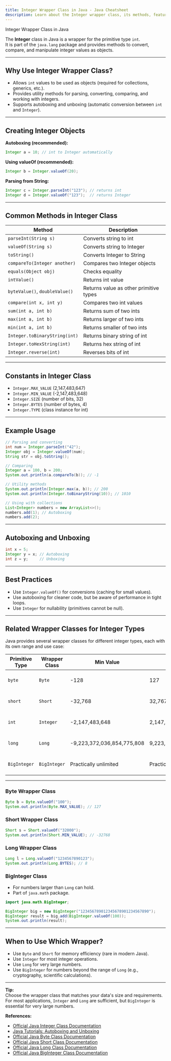 ```yaml
---  
title: Integer Wrapper Class in Java - Java Cheatsheet  
description: Learn about the Integer wrapper class, its methods, features, and usage in Java with practical examples.  
---
```


<base-title :title="frontmatter.title" :description="frontmatter.description">
Integer Wrapper Class in Java
</base-title>

The **Integer** class in Java is a wrapper for the primitive type `int`.  
It is part of the `java.lang` package and provides methods to convert, compare, and manipulate integer values as objects.

---

## Why Use Integer Wrapper Class?

- Allows `int` values to be used as objects (required for collections, generics, etc.).
- Provides utility methods for parsing, converting, comparing, and working with integers.
- Supports autoboxing and unboxing (automatic conversion between `int` and `Integer`).

---

## Creating Integer Objects

**Autoboxing (recommended):**

```java
Integer a = 10; // int to Integer automatically
```

**Using valueOf (recommended):**

```java
Integer b = Integer.valueOf(20);
```

**Parsing from String:**

```java
Integer c = Integer.parseInt("123"); // returns int
Integer d = Integer.valueOf("123");  // returns Integer
```

---

## Common Methods in Integer Class

| Method                        | Description                                 |
|-------------------------------|---------------------------------------------|
| `parseInt(String s)`          | Converts string to int                      |
| `valueOf(String s)`           | Converts string to Integer                  |
| `toString()`                  | Converts Integer to String                  |
| `compareTo(Integer another)`  | Compares two Integer objects                |
| `equals(Object obj)`          | Checks equality                             |
| `intValue()`                  | Returns int value                           |
| `byteValue()`, `doubleValue()`| Returns value as other primitive types      |
| `compare(int x, int y)`       | Compares two int values                     |
| `sum(int a, int b)`           | Returns sum of two ints                     |
| `max(int a, int b)`           | Returns larger of two ints                  |
| `min(int a, int b)`           | Returns smaller of two ints                 |
| `Integer.toBinaryString(int)` | Returns binary string of int                |
| `Integer.toHexString(int)`    | Returns hex string of int                   |
| `Integer.reverse(int)`        | Reverses bits of int                        |

---

## Constants in Integer Class

- `Integer.MAX_VALUE` (2,147,483,647)
- `Integer.MIN_VALUE` (-2,147,483,648)
- `Integer.SIZE` (number of bits, 32)
- `Integer.BYTES` (number of bytes, 4)
- `Integer.TYPE` (class instance for int)

---

## Example Usage

```java
// Parsing and converting
int num = Integer.parseInt("42");
Integer obj = Integer.valueOf(num);
String str = obj.toString();

// Comparing
Integer a = 100, b = 200;
System.out.println(a.compareTo(b)); // -1

// Utility methods
System.out.println(Integer.max(a, b)); // 200
System.out.println(Integer.toBinaryString(10)); // 1010

// Using with collections
List<Integer> numbers = new ArrayList<>();
numbers.add(1); // Autoboxing
numbers.add(2);
```

---

## Autoboxing and Unboxing

```java
int x = 5;
Integer y = x; // Autoboxing
int z = y;     // Unboxing
```

---

## Best Practices

- Use `Integer.valueOf()` for conversions (caching for small values).
- Use autoboxing for cleaner code, but be aware of performance in tight loops.
- Use `Integer` for nullability (primitives cannot be null).

---

## Related Wrapper Classes for Integer Types

Java provides several wrapper classes for different integer types, each with its own range and use case:

| Primitive Type | Wrapper Class | Min Value                | Max Value                | Bytes | Use Case Example |
|----------------|--------------|--------------------------|--------------------------|-------|------------------|
| `byte`         | `Byte`       | -128                     | 127                      | 1     | Small data, streams |
| `short`        | `Short`      | -32,768                  | 32,767                   | 2     | Memory-efficient numbers |
| `int`          | `Integer`    | -2,147,483,648           | 2,147,483,647            | 4     | Default integer type |
| `long`         | `Long`       | -9,223,372,036,854,775,808| 9,223,372,036,854,775,807| 8     | Large integer values |
| `BigInteger`   | `BigInteger` | Practically unlimited    | Practically unlimited    | -     | Arbitrary-precision integers |

---

### Byte Wrapper Class

```java
Byte b = Byte.valueOf("100");
System.out.println(Byte.MAX_VALUE); // 127
```

### Short Wrapper Class

```java
Short s = Short.valueOf("32000");
System.out.println(Short.MIN_VALUE); // -32768
```

### Long Wrapper Class

```java
Long l = Long.valueOf("1234567890123");
System.out.println(Long.BYTES); // 8
```

### BigInteger Class

- For numbers larger than `Long` can hold.
- Part of `java.math` package.

```java
import java.math.BigInteger;

BigInteger big = new BigInteger("123456789012345678901234567890");
BigInteger result = big.add(BigInteger.valueOf(100));
System.out.println(result);
```

---

## When to Use Which Wrapper?

- Use `Byte` and `Short` for memory efficiency (rare in modern Java).
- Use `Integer` for most integer operations.
- Use `Long` for very large numbers.
- Use `BigInteger` for numbers beyond the range of `Long` (e.g., cryptography, scientific calculations).

---

**Tip:**  
Choose the wrapper class that matches your data's size and requirements. For most applications, `Integer` and `Long` are sufficient, but `BigInteger` is essential for very large numbers.

**References:**  
- [Official Java Integer Class Documentation](https://docs.oracle.com/en/java/javase/21/docs/api/java.base/java/lang/Integer.html)
- [Java Tutorials: Autoboxing and Unboxing](https://docs.oracle.com/javase/tutorial/java/data/autoboxing.html)
- [Official Java Byte Class Documentation](https://docs.oracle.com/en/java/javase/21/docs/api/java.base/java/lang/Byte.html)
- [Official Java Short Class Documentation](https://docs.oracle.com/en/java/javase/21/docs/api/java.base/java/lang/Short.html)
- [Official Java Long Class Documentation](https://docs.oracle.com/en/java/javase/21/docs/api/java.base/java/lang/Long.html)
- [Official Java BigInteger Class Documentation](https://docs.oracle.com/en/java/javase/21/docs/api/java.base/java/math/BigInteger.html)